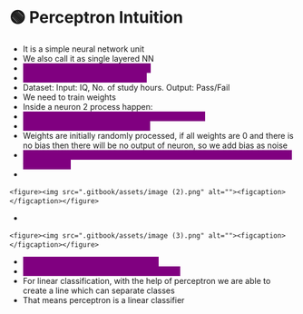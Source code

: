 # 🟢 Perceptron Intuition

* It is a simple neural network unit
* We also call it as single layered NN
* <mark style="color:purple;background-color:purple;">**Perceptron is a basic unit of ANN**</mark>
* <mark style="color:purple;background-color:purple;">**Used in solving binary classifier**</mark>
* Dataset: Input: IQ, No. of study hours. Output: Pass/Fail
* We need to train weights&#x20;
* Inside a neuron 2 process happen:&#x20;
* <mark style="color:purple;background-color:purple;">**Step 1: Summation of weights and inputs + bias**</mark>
* <mark style="color:purple;background-color:purple;">**Step 2: Apply activation function**</mark>
* Weights are initially randomly processed, if all weights are 0 and there is no bias then there will be no output of neuron, so we add bias as noise
* <mark style="color:purple;background-color:purple;">**Activation function is to transform the output between some values(0 to 1, -1 to +1)**</mark>
*

    <figure><img src=".gitbook/assets/image (2).png" alt=""><figcaption></figcaption></figure>
*

    <figure><img src=".gitbook/assets/image (3).png" alt=""><figcaption></figcaption></figure>
* <mark style="color:purple;background-color:purple;">**In step function, threshold will be 0**</mark>
* <mark style="color:purple;background-color:purple;">**In sigmoid function, threshold will be 0.5**</mark>
* For linear classification, with the help of perceptron we are able to create a line which can separate  classes
* That means perceptron is a linear classifier

